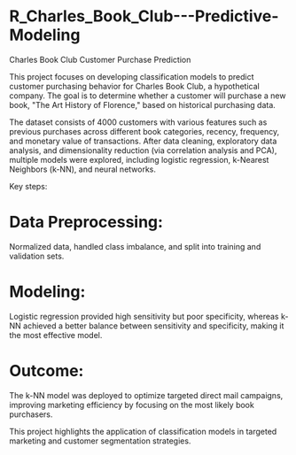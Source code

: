 # R_Charles_Book_Club---Predictive-Modeling

Charles Book Club Customer Purchase Prediction

This project focuses on developing classification models to predict customer purchasing behavior for Charles Book Club, a hypothetical company. The goal is to determine whether a customer will purchase a new book, "The Art History of Florence," based on historical purchasing data.

The dataset consists of 4000 customers with various features such as previous purchases across different book categories, recency, frequency, and monetary value of transactions. After data cleaning, exploratory data analysis, and dimensionality reduction (via correlation analysis and PCA), multiple models were explored, including logistic regression, k-Nearest Neighbors (k-NN), and neural networks.

Key steps:

# Data Preprocessing: 
Normalized data, handled class imbalance, and split into training and validation sets.
# Modeling: 
Logistic regression provided high sensitivity but poor specificity, whereas k-NN achieved a better balance between sensitivity and specificity, making it the most effective model.
# Outcome: 
The k-NN model was deployed to optimize targeted direct mail campaigns, improving marketing efficiency by focusing on the most likely book purchasers.

This project highlights the application of classification models in targeted marketing and customer segmentation strategies.
